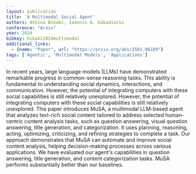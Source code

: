 ```yaml
---
layout: publication
title: 'A Multimodal Social Agent'
authors: Athina Bikaki, Ioannis A. Kakadiaris
conference: "Arxiv"
year: 2024
bibkey: bikaki2024multimodal
additional_links:
  - {name: "Paper", url: "https://arxiv.org/abs/2501.06189"}
tags: ['Agentic', 'Multimodal Models', 'Applications']
---
```

In recent years, large language models (LLMs) have demonstrated remarkable
progress in common-sense reasoning tasks. This ability is fundamental to
understanding social dynamics, interactions, and communication. However, the
potential of integrating computers with these social capabilities is still
relatively unexplored. However, the potential of integrating computers with
these social capabilities is still relatively unexplored. This paper introduces
MuSA, a multimodal LLM-based agent that analyzes text-rich social content
tailored to address selected human-centric content analysis tasks, such as
question answering, visual question answering, title generation, and
categorization. It uses planning, reasoning, acting, optimizing, criticizing,
and refining strategies to complete a task. Our approach demonstrates that MuSA
can automate and improve social content analysis, helping decision-making
processes across various applications. We have evaluated our agent's
capabilities in question answering, title generation, and content
categorization tasks. MuSA performs substantially better than our baselines.
